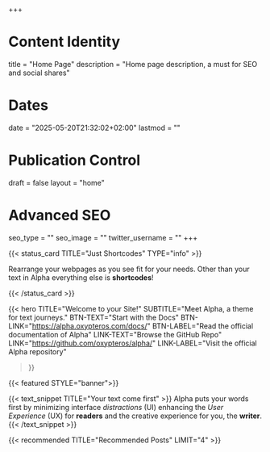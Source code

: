 +++
# Content Identity
title = "Home Page"
description = "Home page description, a must for SEO and social shares"

# Dates
date = "2025-05-20T21:32:02+02:00"
lastmod = ""

# Publication Control
draft = false
layout = "home"

# Advanced SEO
seo_type = ""
seo_image = ""
twitter_username = ""
+++

{{< status_card TITLE="Just Shortcodes" TYPE="info" >}}

Rearrange your webpages as you see fit for your needs. 
Other than your text in Alpha everything else is **shortcodes**!

{{< /status_card >}}

{{< hero 
  TITLE="Welcome to your Site!" 
  SUBTITLE="Meet Alpha, a theme for text journeys." 
  BTN-TEXT="Start with the Docs" 
  BTN-LINK="https://alpha.oxypteros.com/docs/" 
  BTN-LABEL="Read the official documentation of Alpha" 
  LINK-TEXT="Browse the GitHub Repo" 
  LINK="https://github.com/oxypteros/alpha/" 
  LINK-LABEL="Visit the official Alpha repository" 
>}}

{{< featured STYLE="banner">}}

{{< text_snippet TITLE="Your text come first" >}}
Alpha puts your words first by minimizing interface *distractions* (UI) enhancing the *User Experience* (UX) for **readers** and the creative experience for you, the **writer**. 
{{< /text_snippet >}}

{{< recommended TITLE="Recommended Posts" LIMIT="4" >}}

